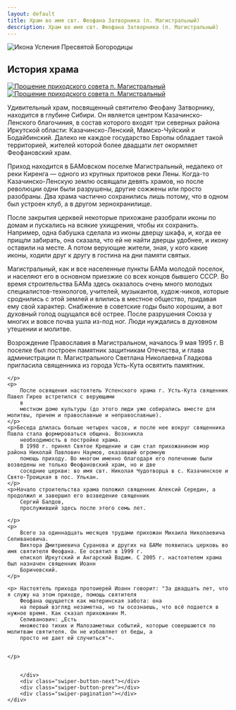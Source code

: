 ```yaml
---
layout: default
title: Храм во имя свт. Феофана Затворника (п. Магистральный)
description: Храм во имя свт. Феофана Затворника (п. Магистральный)
---
```


<div class="container-icon">
    <img class="icon" src="{{ '/assets/img/feofan.jpg' | relative_url }}" alt="Икона Успения Пресвятой Богородицы">
</div>
<h2 class="body-header">История храма</h2>
<div class="container-image-history_1">
    <a class="colorbox" href="{{ '/assets/img/history-img/Untitled-1.jpg' | relative_url }}">
        <img class="image-history_1" src="{{ '/assets/img/history-img/Untitled-1.jpg' | relative_url }}"
            alt="Прошение приходского совета п. Магистральный">
    </a>
</div>
<div class="container-image-history_2">
    <a class="colorbox" href="{{ '/assets/img/history-img/Untitled-2.jpg' | relative_url }}">
        <img class="image-history_2" src="{{ '/assets/img/history-img/Untitled-2.jpg' | relative_url }}"
            alt="Прошение приходского совета п. Магистральный">
    </a>
</div>
<div class="lorem">
    <p>
        Удивительный храм, посвященный святителю Феофану Затворнику, находится в глубине Сибири. Он является центром
        Казачинско-Ленского благочиния, в состав которого входят три северных района Иркутской области:
        Казачинско-Ленский, Мамско-Чуйский и Бодайбинский. Далеко не каждое государство Европы обладает
        такой территорией, жителей которой более двадцати лет окормляет Феофановский храм.
    </p>
    <p>
        Приход находится в БАМовском поселке Магистральный, недалеко от реки Киренга — одного из крупных притоков реки
        Лены. Когда-то Казачинско-Ленскую землю освящали
        девять храмов, но после революции одни были разрушены, другие сожжены или просто разобраны. Два храма частично
        сохранились лишь потому, что в одном был устроен клуб, а в другом зернохранилище.</p>
    <p>После закрытия церквей некоторые прихожане разобрали иконы по домам и пускались на всякие ухищрения, чтобы их
        сохранить. Например, одна
        бабушка сделала из иконы дверцу шкафа, и, когда ее прищли забирать, она сказала, что ей не найти дверцы удобнее,
        и икону оставили на месте. А потом верующие жители, зная, у кого какие иконы, ходили друг к другу в гостина на
        дни памяти святых.
    </p>
    <p>
        Магистральный, как и все населенные пункты БАМа молодой поселок, и населяют его в основном приезжие со всех
        концов бывшего СССР. Во время строительства БАМа здесь оказалось очень много молодых специалистов-технологов,
        учителей, музыкантов, худож-ников, которые сроднились с этой землей и влились в местное общество, придавая ему
        свой характер. Снабжение в советские годы было хорошим, а вот духовный голод ощущался всё
        острее. После разрушения Союза у многих и вовсе почва ушла из-под ног. Люди нуждались в духовном утешении и
        молитве.
    </p>
    <p>Возрождение Православия в Магистральном, началось 9 мая 1995 г. В поселке был построен памятник
        защитникам Отечества, и глава администрации п. Магистрального Светлана Николаевна Гладкова пригласила священника
        из города Усть-Кута
        освятить памятник.


    </p>
    <p>
        После освящения настоятель Успенского храма г. Усть-Кута священник Павел Гирев встретился с верующими
        в
        местном доме культуры (до этого люди уже собирались вместе для молитвы, причем и православные и неправославные).
    </p>
    <p>Беседа длилась больше четырех часов, и после нее вокруг священника Павла стала формироваться община. Возхникла
        необходимость в постройке храма.
        В 1998 г. принял Святое Крещение и сам стал прихожанином мэр района Николай Павлович Наумов, оказавший огромную
        помощь приходу. Во многом именно благодаря его попечению были возведены не только Феофановский храм, но и две
        соседние церкви: во имя свт. Николая Чудотворца в с. Казачинское и Свято-Троицкая в пос. Улькан.
    </p>
    <p>Начало строительства храма положил священник Алексий Середин, а продолжил и завершил его возведение священник
        Сергий Балдов,
        прослуживший здесь после этого семь лет.

    </p>
    <p>
        Всего за одиннадцать месяцев трудами прихожан Михаила Николаевича Селивановича.
        Виктора Дмитриевича Суранова и других на БАМе появилась церковь во имя святителя Феофана. Ее освятил в 1999 г.
        епископ Иркутский и Ангарский Вадим. С 2005 г. настоятелем храма был назначен священник Иоанн
        Боричевский.
    </p>

    <p> Настоятель прихода протоиерей Иоанн говорит: "За двадцать лет, что я служу на этом приходе, помощь святителя
        Феофана ощущается как материнская забота: она
        на первый взгляд незаметна, но ты осознаешь, что всё подается в нужное время. Как сказал прихожанин М.
        Селиванович: „Есть
        множество тихих и Малозаметных событий, которые совершаются по молитвам святителя. Он не избавляет от беды, а
        просто не дает ей случиться"».


    </p>
</div>

<div class="container-slider">
    <div class="image-slider swiper-container">
        <div class="image-slider_wrapper swiper-wrapper">
            <div class="image-slider_slide swiper-slide">
                <div class="image-slider_image">
                    <a class="group fade" href="{{ '/assets/img/history-img/Untitled-3.jpg' | relative_url }}">
                        <img class="fade" src="{{ '/assets/img/history-img/Untitled-3.jpg' | relative_url }}" alt="">
                    </a>
                </div>
            </div>
            <div class="image-slider_slide swiper-slide">
                <div class="image-slider_image">
                    <a class="group fade" href="{{ '/assets/img/history-img/Untitled-4.jpg' | relative_url }}">
                        <img class="fade" src="{{ '/assets/img/history-img/Untitled-4.jpg' | relative_url }}" alt="">
                    </a>
                </div>
            </div>
            <div class="image-slider_slide swiper-slide">
                <div class="image-slider_image">
                    <a class="group fade" href="{{ '/assets/img/history-img/Untitled-5.jpg' | relative_url }}">
                        <img class="fade" src="{{ '/assets/img/history-img/Untitled-5.jpg' | relative_url }}" alt="">
                    </a>
                </div>
            </div>
            <div class="image-slider_slide swiper-slide">
                <div class="image-slider_image">
                    <a class="group fade" href="{{ '/assets/img/history-img/Untitled-6.jpg' | relative_url }}">
                        <img class="fade" src="{{ '/assets/img/history-img/Untitled-6.jpg' | relative_url }}" alt="">
                    </a>
                </div>
            </div>
            <div class="image-slider_slide swiper-slide">
                <div class="image-slider_image">
                    <a class="group fade" href="{{ '/assets/img/history-img/Untitled-7.jpg' | relative_url }}">
                        <img class="fade" src="{{ '/assets/img/history-img/Untitled-7.jpg' | relative_url }}" alt="">
                    </a>
                </div>
            </div>
            <div class="image-slider_slide swiper-slide">
                <div class="image-slider_image">
                    <a class="group fade" href="{{ '/assets/img/history-img/Untitled-8.jpg' | relative_url }}">
                        <img class="fade" src="{{ '/assets/img/history-img/Untitled-8.jpg' | relative_url }}" alt="">
                    </a>
                </div>
            </div>
            <div class="image-slider_slide swiper-slide">
                <div class="image-slider_image">
                    <a class="group fade" href="{{ '/assets/img/history-img/Untitled-9.jpg' | relative_url }}">
                        <img class="fade" src="{{ '/assets/img/history-img/Untitled-9.jpg' | relative_url }}" alt="">
                    </a>
                </div>
            </div>
            <div class="image-slider_slide swiper-slide">
                <div class="image-slider_image">
                    <a class="group fade" href="{{ '/assets/img/history-img/Untitled-10.jpg' | relative_url }}">
                        <img class="fade" src="{{ '/assets/img/history-img/Untitled-10.jpg' | relative_url }}" alt="">
                    </a>
                </div>
            </div>
            <div class="image-slider_slide swiper-slide">
                <div class="image-slider_image">
                    <a class="group fade" href="{{ '/assets/img/history-img/Untitled-11.jpg' | relative_url }}">
                        <img class="fade" src="{{ '/assets/img/history-img/Untitled-11.jpg' | relative_url }}" alt="">
                    </a>
                </div>
            </div>
            <div class="image-slider_slide swiper-slide">
                <div class="image-slider_image">
                    <a class="group fade" href="{{ '/assets/img/history-img/Untitled-12.jpg' | relative_url }}">
                        <img class="fade" src="{{ '/assets/img/history-img/Untitled-12.jpg' | relative_url }}" alt="">
                    </a>
                </div>
            </div>
            <div class="image-slider_slide swiper-slide">
                <div class="image-slider_image">
                    <a class="group fade" href="{{ '/assets/img/history-img/Untitled-13.jpg' | relative_url }}">
                        <img class="fade" src="{{ '/assets/img/history-img/Untitled-13.jpg' | relative_url }}" alt="">
                    </a>
                </div>
            </div>
            <div class="image-slider_slide swiper-slide">
                <div class="image-slider_image">
                    <a class="group fade" href="{{ '/assets/img/history-img/Untitled-14.jpg' | relative_url }}">
                        <img class="fade" src="{{ '/assets/img/history-img/Untitled-14.jpg' | relative_url }}" alt="">
                    </a>
                </div>
            </div>
            <div class="image-slider_slide swiper-slide">
                <div class="image-slider_image">
                    <a class="group fade" href="{{ '/assets/img/history-img/Untitled-1.jpg' | relative_url }}">
                        <img class="fade" src="{{ '/assets/img/history-img/Untitled-1.jpg' | relative_url }}" alt="">
                    </a>
                </div>
            </div>
            <div class="image-slider_slide swiper-slide">
                <div class="image-slider_image">
                    <a class="group fade" href="{{ '/assets/img/history-img/Untitled-2.jpg' | relative_url }}">
                        <img class="fade" src="{{ '/assets/img/history-img/Untitled-2.jpg' | relative_url }}" alt="">
                    </a>
                </div>
            </div>

        </div>
        <div class="swiper-button-next"></div>
        <div class="swiper-button-prev"></div>
        <div class="swiper-pagination"></div>
    </div>

</div>